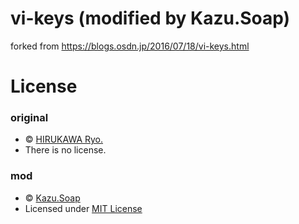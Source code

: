 vi-keys (modified by Kazu.Soap)
============

forked from https://blogs.osdn.jp/2016/07/18/vi-keys.html

License
=======
### original

* &copy; [HIRUKAWA Ryo.](https://blogs.osdn.jp)
* There is no license.

### mod
* &copy; [Kazu.Soap](https://github.com/KazuSoap)
* Licensed under [MIT License](https://opensource.org/licenses/mit-license.php)

